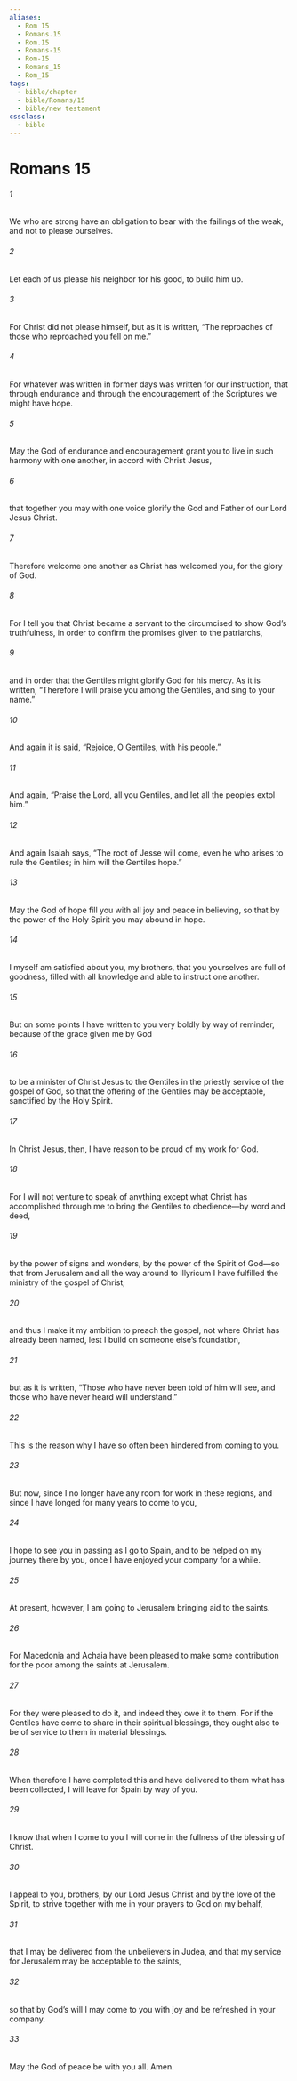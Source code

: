 ```yaml
---
aliases:
  - Rom 15
  - Romans.15
  - Rom.15
  - Romans-15
  - Rom-15
  - Romans_15
  - Rom_15
tags:
  - bible/chapter
  - bible/Romans/15
  - bible/new testament
cssclass:
  - bible
---
```


# Romans 15

###### 1
We who are strong have an obligation to bear with the failings of the weak, and not to please ourselves.
###### 2
Let each of us please his neighbor for his good, to build him up.
###### 3
For Christ did not please himself, but as it is written, “The reproaches of those who reproached you fell on me.”
###### 4
For whatever was written in former days was written for our instruction, that through endurance and through the encouragement of the Scriptures we might have hope.
###### 5
May the God of endurance and encouragement grant you to live in such harmony with one another, in accord with Christ Jesus,
###### 6
that together you may with one voice glorify the God and Father of our Lord Jesus Christ.
###### 7
Therefore welcome one another as Christ has welcomed you, for the glory of God.
###### 8
For I tell you that Christ became a servant to the circumcised to show God’s truthfulness, in order to confirm the promises given to the patriarchs,
###### 9
and in order that the Gentiles might glorify God for his mercy. As it is written, “Therefore I will praise you among the Gentiles, and sing to your name.”
###### 10
And again it is said, “Rejoice, O Gentiles, with his people.”
###### 11
And again, “Praise the Lord, all you Gentiles, and let all the peoples extol him.”
###### 12
And again Isaiah says, “The root of Jesse will come, even he who arises to rule the Gentiles; in him will the Gentiles hope.”
###### 13
May the God of hope fill you with all joy and peace in believing, so that by the power of the Holy Spirit you may abound in hope.
###### 14
I myself am satisfied about you, my brothers, that you yourselves are full of goodness, filled with all knowledge and able to instruct one another.
###### 15
But on some points I have written to you very boldly by way of reminder, because of the grace given me by God
###### 16
to be a minister of Christ Jesus to the Gentiles in the priestly service of the gospel of God, so that the offering of the Gentiles may be acceptable, sanctified by the Holy Spirit.
###### 17
In Christ Jesus, then, I have reason to be proud of my work for God.
###### 18
For I will not venture to speak of anything except what Christ has accomplished through me to bring the Gentiles to obedience—by word and deed,
###### 19
by the power of signs and wonders, by the power of the Spirit of God—so that from Jerusalem and all the way around to Illyricum I have fulfilled the ministry of the gospel of Christ;
###### 20
and thus I make it my ambition to preach the gospel, not where Christ has already been named, lest I build on someone else’s foundation,
###### 21
but as it is written, “Those who have never been told of him will see, and those who have never heard will understand.”
###### 22
This is the reason why I have so often been hindered from coming to you.
###### 23
But now, since I no longer have any room for work in these regions, and since I have longed for many years to come to you,
###### 24
I hope to see you in passing as I go to Spain, and to be helped on my journey there by you, once I have enjoyed your company for a while.
###### 25
At present, however, I am going to Jerusalem bringing aid to the saints.
###### 26
For Macedonia and Achaia have been pleased to make some contribution for the poor among the saints at Jerusalem.
###### 27
For they were pleased to do it, and indeed they owe it to them. For if the Gentiles have come to share in their spiritual blessings, they ought also to be of service to them in material blessings.
###### 28
When therefore I have completed this and have delivered to them what has been collected, I will leave for Spain by way of you.
###### 29
I know that when I come to you I will come in the fullness of the blessing of Christ.
###### 30
I appeal to you, brothers, by our Lord Jesus Christ and by the love of the Spirit, to strive together with me in your prayers to God on my behalf,
###### 31
that I may be delivered from the unbelievers in Judea, and that my service for Jerusalem may be acceptable to the saints,
###### 32
so that by God’s will I may come to you with joy and be refreshed in your company.
###### 33
May the God of peace be with you all. Amen.


